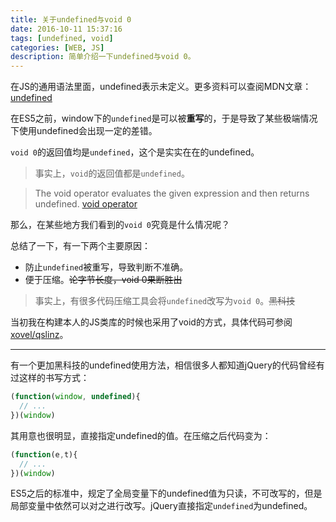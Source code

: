 ```yaml
---
title: 关于undefined与void 0
date: 2016-10-11 15:37:16
tags: [undefined, void]
categories: [WEB, JS]
description: 简单介绍一下undefined与void 0。
---
```


在JS的通用语法里面，undefined表示未定义。更多资料可以查阅MDN文章：[undefined](https://developer.mozilla.org/en-US/docs/Web/JavaScript/Reference/Global_Objects/undefined)

在ES5之前，window下的`undefined`是可以被**重写**的，于是导致了某些极端情况下使用undefined会出现一定的差错。

`void 0`的返回值均是`undefined`，这个是实实在在的undefined。

> 事实上，`void`的返回值都是`undefined`。

> The void operator evaluates the given expression and then returns undefined. [void operator](https://developer.mozilla.org/en-US/docs/Web/JavaScript/Reference/Operators/void)

那么，在某些地方我们看到的`void 0`究竟是什么情况呢？

总结了一下，有一下两个主要原因：

- 防止`undefined`被重写，导致判断不准确。
- 便于压缩。~~论字节长度，void 0果断胜出~~

> 事实上，有很多代码压缩工具会将`undefined`改写为`void 0`。~~黑科技~~

当初我在构建本人的JS类库的时候也采用了void的方式，具体代码可参阅[xovel/qslinz](https://github.com/xovel/qslinz/blob/v0.1.3/QsLinz.0.1.3.js#L341)。

-------

有一个更加黑科技的undefined使用方法，相信很多人都知道jQuery的代码曾经有过这样的书写方式：

```js
(function(window, undefined){
  // ...
})(window)
```
其用意也很明显，直接指定undefined的值。在压缩之后代码变为：

```js
(function(e,t){
  // ...
})(window)
```

ES5之后的标准中，规定了全局变量下的undefined值为只读，不可改写的，但是局部变量中依然可以对之进行改写。jQuery直接指定`undefined`为undefined。



